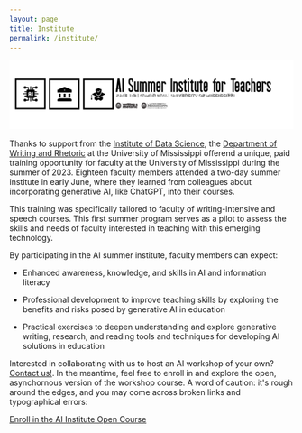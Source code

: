 ```yaml
---
layout: page
title: Institute
permalink: /institute/
---
```

![Summer AI Institute Offered June 1-2 2033](/assets/banner_v2.png)

Thanks to support from the [Institute of Data Science](https://ids.olemiss.edu), the [Department of Writing and Rhetoric](https://rhetoric.olemiss.edu) at the University of Mississippi offerend a unique, paid training opportunity for faculty at the University of Mississippi during the summer of 2023. Eighteen faculty members attended a two-day summer institute in early June, where they learned from colleagues about incorporating generative AI, like ChatGPT, into their courses.

This training was specifically tailored to faculty of writing-intensive and speech courses. This first summer program serves as a pilot to assess the skills and needs of faculty interested in teaching with this emerging technology.

By participating in the AI summer institute, faculty members can expect:

- Enhanced awareness, knowledge, and skills in AI and information literacy

- Professional development to improve teaching skills by exploring the benefits and risks posed by generative AI in education

- Practical exercises to deepen understanding and explore generative writing, research, and reading tools and techniques for developing AI solutions in education

Interested in collaborating with us to host an AI workshop of your own? [Contact us!](mailto:hello@mississippi.ai). In the meantime, feel free to enroll in and explore the open, asynchornous version of the workshop course. A word of caution: it's rough around the edges, and you may come across broken links and typographical errors: 

[Enroll in the AI Institute Open Course](https://canvas.instructure.com/enroll/AT39B3)

